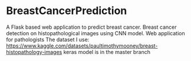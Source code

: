 # BreastCancerPrediction
A Flask based web application to predict breast cancer. Breast cancer detection on histopathological images using CNN model. Web application for pathologists
The dataset I use: https://www.kaggle.com/datasets/paultimothymooney/breast-histopathology-images
keras model is in the master branch

